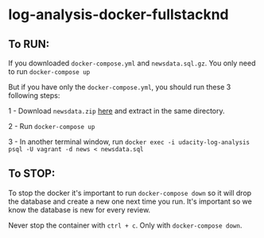 # log-analysis-docker-fullstacknd


## To RUN:

If you downloaded `docker-compose.yml` and `newsdata.sql.gz`. You only need to run `docker-compose up`

But if you have only the `docker-compose.yml`, you should run these 3 following steps:

1 - Download `newsdata.zip` [here](https://d17h27t6h515a5.cloudfront.net/topher/2016/August/57b5f748_newsdata/newsdata.zip) and extract in the same directory.

2 - Run `docker-compose up`

3 - In another terminal window, run `docker exec -i udacity-log-analysis psql -U vagrant -d news < newsdata.sql`


## To STOP:

To stop the docker it's important to run `docker-compose down` so it will drop the database and create a new one next time you run. It's important so we know the database is new for every review.

Never stop the container with `ctrl + c`. Only with `docker-compose down`.
